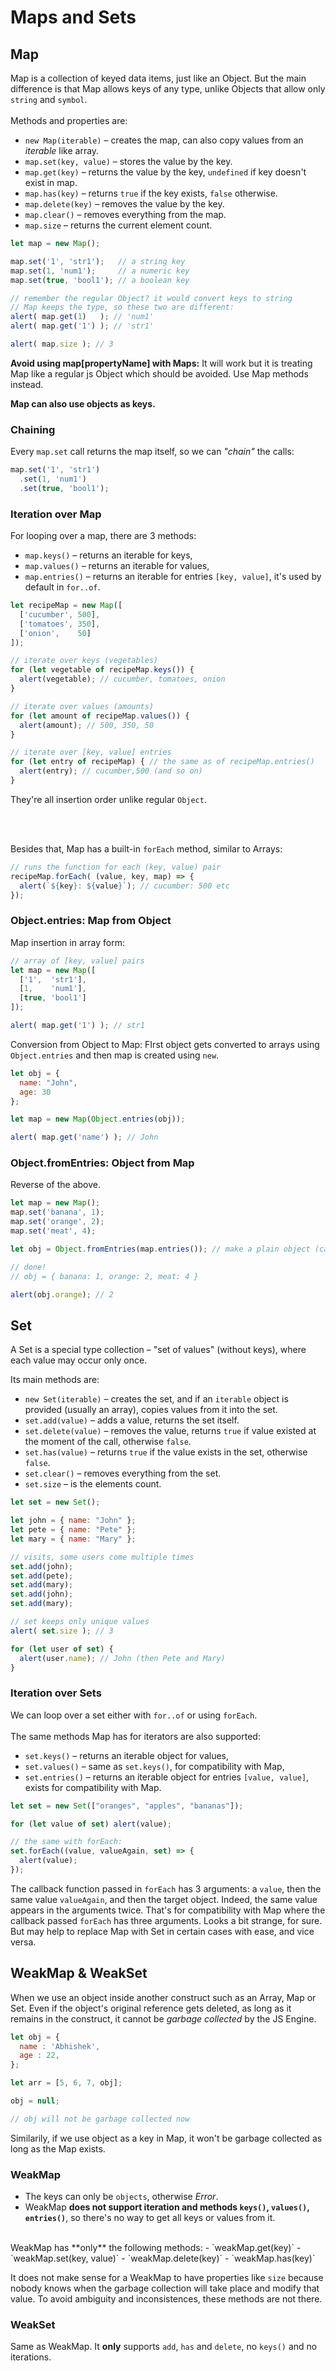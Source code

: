 # Maps and Sets

## Map
Map is a collection of keyed data items, just like an Object. But the main difference is that Map allows keys of any type, unlike Objects that allow only `string` and `symbol`.
<br><br>
Methods and properties are:
- `new Map(iterable)` – creates the map, can also copy values from an *iterable* like array.
- `map.set(key, value)` – stores the value by the key.
- `map.get(key)` – returns the value by the key, `undefined` if key doesn't exist in map.
- `map.has(key)` – returns `true` if the key exists, `false` otherwise.
- `map.delete(key)` – removes the value by the key.
- `map.clear()` – removes everything from the map.
- `map.size` – returns the current element count.

```js
let map = new Map();

map.set('1', 'str1');   // a string key
map.set(1, 'num1');     // a numeric key
map.set(true, 'bool1'); // a boolean key

// remember the regular Object? it would convert keys to string
// Map keeps the type, so these two are different:
alert( map.get(1)   ); // 'num1'
alert( map.get('1') ); // 'str1'

alert( map.size ); // 3
```

**Avoid using map[propertyName] with Maps:** It will work but it is treating Map like a regular js Object which should be avoided. Use Map methods instead.

**Map can also use objects as keys.**

### Chaining
Every `map.set` call returns the map itself, so we can *"chain"* the calls:
```js
map.set('1', 'str1')
  .set(1, 'num1')
  .set(true, 'bool1');
```

### Iteration over Map
For looping over a map, there are 3 methods:

- `map.keys()` – returns an iterable for keys,
- `map.values()` – returns an iterable for values,
- `map.entries()` – returns an iterable for entries `[key, value]`, it's used by default in `for..of`.

```js
let recipeMap = new Map([
  ['cucumber', 500],
  ['tomatoes', 350],
  ['onion',    50]
]);

// iterate over keys (vegetables)
for (let vegetable of recipeMap.keys()) {
  alert(vegetable); // cucumber, tomatoes, onion
}

// iterate over values (amounts)
for (let amount of recipeMap.values()) {
  alert(amount); // 500, 350, 50
}

// iterate over [key, value] entries
for (let entry of recipeMap) { // the same as of recipeMap.entries()
  alert(entry); // cucumber,500 (and so on)
}
```

They're all insertion order unlike regular `Object`.

<br><br>

Besides that, Map has a built-in `forEach` method, similar to Arrays:
```js
// runs the function for each (key, value) pair
recipeMap.forEach( (value, key, map) => {
  alert(`${key}: ${value}`); // cucumber: 500 etc
});
```

### Object.entries: Map from Object

Map insertion in array form: 

```js
// array of [key, value] pairs
let map = new Map([
  ['1',  'str1'],
  [1,    'num1'],
  [true, 'bool1']
]);

alert( map.get('1') ); // str1
```

Conversion from Object to Map: FIrst object gets converted to arrays using `Object.entries` and then map is created using `new`.

```js
let obj = {
  name: "John",
  age: 30
};

let map = new Map(Object.entries(obj));

alert( map.get('name') ); // John
```

### Object.fromEntries: Object from Map
Reverse of the above.
```js
let map = new Map();
map.set('banana', 1);
map.set('orange', 2);
map.set('meat', 4);

let obj = Object.fromEntries(map.entries()); // make a plain object (can write just "map" in param)

// done!
// obj = { banana: 1, orange: 2, meat: 4 }

alert(obj.orange); // 2
```

## Set
A Set is a special type collection – "set of values" (without keys), where each value may occur only once.

Its main methods are:
- `new Set(iterable)` – creates the set, and if an `iterable` object is provided (usually an array), copies values from it into the set.
- `set.add(value)` – adds a value, returns the set itself.
- `set.delete(value)` – removes the value, returns `true` if value existed at the moment of the call, otherwise `false`.
- `set.has(value)` – returns `true` if the value exists in the set, otherwise `false`.
- `set.clear()` – removes everything from the set.
- `set.size` – is the elements count.

```js
let set = new Set();

let john = { name: "John" };
let pete = { name: "Pete" };
let mary = { name: "Mary" };

// visits, some users come multiple times
set.add(john);
set.add(pete);
set.add(mary);
set.add(john);
set.add(mary);

// set keeps only unique values
alert( set.size ); // 3

for (let user of set) {
  alert(user.name); // John (then Pete and Mary)
}
```

### Iteration over Sets
We can loop over a set either with `for..of` or using `forEach`.
<br><br>
The same methods Map has for iterators are also supported:

- `set.keys()` – returns an iterable object for values,
- `set.values()` – same as `set.keys()`, for compatibility with Map,
- `set.entries()` – returns an iterable object for entries `[value, value]`, exists for compatibility with Map.

```js
let set = new Set(["oranges", "apples", "bananas"]);

for (let value of set) alert(value);

// the same with forEach:
set.forEach((value, valueAgain, set) => {
  alert(value);
});
```

The callback function passed in `forEach` has 3 arguments: a `value`, then the same value `valueAgain`, and then the target object. Indeed, the same value appears in the arguments twice. That's for compatibility with Map where the callback passed `forEach` has three arguments. Looks a bit strange, for sure. But may help to replace Map with Set in certain cases with ease, and vice versa.

## WeakMap & WeakSet
When we use an object inside another construct such as an Array, Map or Set. Even if the object's original reference gets deleted, as long as it remains in the construct, it cannot be *garbage collected* by the JS Engine.

```js
let obj = {
  name : 'Abhishek',
  age : 22,
};

let arr = [5, 6, 7, obj];

obj = null;

// obj will not be garbage collected now
```

Similarily, if we use object as a key in Map, it won't be garbage collected as long as the Map exists.

### WeakMap
- The keys can only be `objects`, otherwise *Error*.
- WeakMap **does not support iteration and methods `keys()`, `values()`, `entries()`**, so there's no way to get all keys or values from it.
<br>
WeakMap has **only** the following methods:
- `weakMap.get(key)`
- `weakMap.set(key, value)`
- `weakMap.delete(key)`
- `weakMap.has(key)`

It does not make sense for a WeakMap to have properties like `size` because nobody knows when the garbage collection will take place and modify that value. To avoid ambiguity and inconsistences, these methods are not there.

### WeakSet
Same as WeakMap. It **only** supports `add`, `has` and `delete`, no `keys()` and no iterations.
